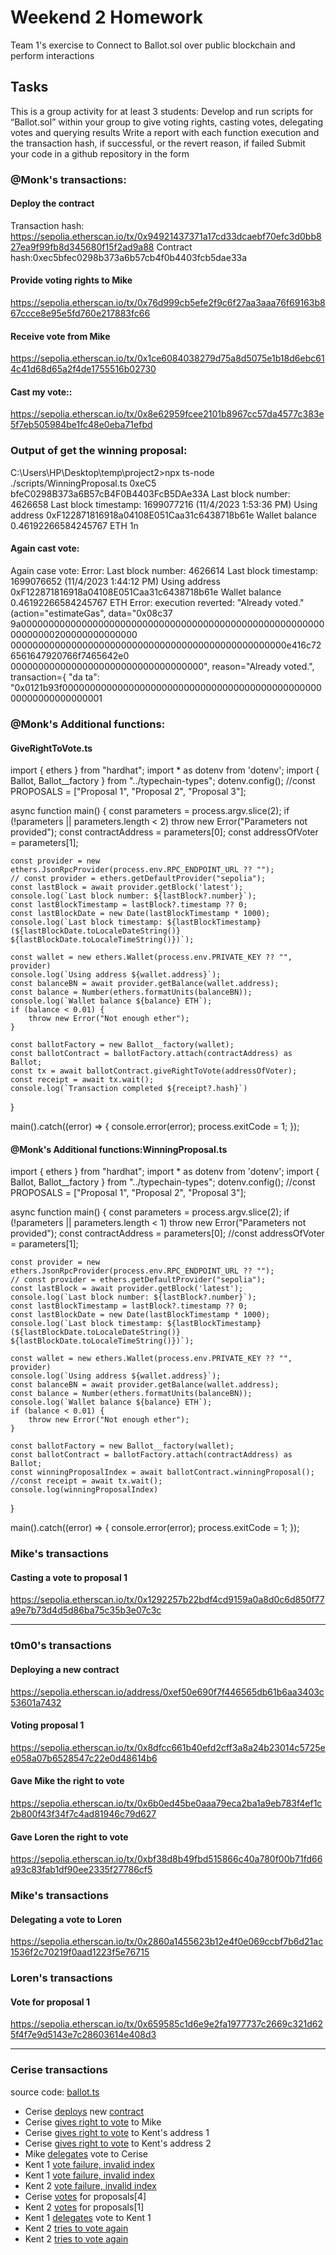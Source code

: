 # Weekend 2 Homework 
Team 1's exercise to Connect to Ballot.sol over public blockchain and perform interactions

## Tasks 
This is a group activity for at least 3 students:
Develop and run scripts for “Ballot.sol” within your group to give voting rights, casting votes, delegating votes and querying results
Write a report with each function execution and the transaction hash, if successful, or the revert reason, if failed
Submit your code in a github repository in the form

### @Monk's transactions:
#### Deploy the contract
Transaction hash: https://sepolia.etherscan.io/tx/0x94921437371a17cd33dcaebf70efc3d0bb827ea9f99fb8d345680f15f2ad9a88
Contract hash:0xec5bfec0298b373a6b57cb4f0b4403fcb5dae33a

#### Provide voting rights to Mike
https://sepolia.etherscan.io/tx/0x76d999cb5efe2f9c6f27aa3aaa76f69163b867ccce8e95e5fd760e217883fc66

#### Receive vote from Mike
https://sepolia.etherscan.io/tx/0x1ce6084038279d75a8d5075e1b18d6ebc614c41d68d65a2f4de1755516b02730

#### Cast my vote::
https://sepolia.etherscan.io/tx/0x8e62959fcee2101b8967cc57da4577c383e5f7eb505984be1fc48e0eba71efbd

### Output of get the winning proposal:
C:\Users\HP\Desktop\temp\project2>npx ts-node ./scripts/WinningProposal.ts 0xeC5
bfeC0298B373a6B57cB4F0B4403FcB5DAe33A
Last block number: 4626658
Last block timestamp: 1699077216 (11/4/2023 1:53:36 PM)
Using address 0xF122871816918a04108E051Caa31c6438718b61e
Wallet balance 0.46192266584245767 ETH
1n


#### Again cast vote:
Again case vote:
Error:
Last block number: 4626614
Last block timestamp: 1699076652 (11/4/2023 1:44:12 PM)
Using address 0xF122871816918a04108E051Caa31c6438718b61e
Wallet balance 0.46192266584245767 ETH
Error: execution reverted: "Already voted." (action="estimateGas", data="0x08c37
9a000000000000000000000000000000000000000000000000000000000000000200000000000000
00000000000000000000000000000000000000000000000000e416c726561647920766f7465642e0
00000000000000000000000000000000000", reason="Already voted.", transaction={ "da
ta": "0x0121b93f0000000000000000000000000000000000000000000000000000000000000001


### @Monk's Additional functions:
#### GiveRightToVote.ts
import { ethers } from "hardhat";
import * as dotenv from 'dotenv';
import { Ballot, Ballot__factory } from "../typechain-types";
dotenv.config();
//const PROPOSALS = ["Proposal 1", "Proposal 2", "Proposal 3"];

async function main() {
    const parameters = process.argv.slice(2);
    if (!parameters || parameters.length < 2)
        throw new Error("Parameters not provided");
    const contractAddress = parameters[0];
    const addressOfVoter = parameters[1];

    const provider = new ethers.JsonRpcProvider(process.env.RPC_ENDPOINT_URL ?? "");
    // const provider = ethers.getDefaultProvider("sepolia");
    const lastBlock = await provider.getBlock('latest');
    console.log(`Last block number: ${lastBlock?.number}`);
    const lastBlockTimestamp = lastBlock?.timestamp ?? 0;
    const lastBlockDate = new Date(lastBlockTimestamp * 1000);
    console.log(`Last block timestamp: ${lastBlockTimestamp} (${lastBlockDate.toLocaleDateString()} ${lastBlockDate.toLocaleTimeString()})`);

    const wallet = new ethers.Wallet(process.env.PRIVATE_KEY ?? "", provider)
    console.log(`Using address ${wallet.address}`);
    const balanceBN = await provider.getBalance(wallet.address);
    const balance = Number(ethers.formatUnits(balanceBN));
    console.log(`Wallet balance ${balance} ETH`);
    if (balance < 0.01) {
        throw new Error("Not enough ether");
    }

    const ballotFactory = new Ballot__factory(wallet);
    const ballotContract = ballotFactory.attach(contractAddress) as Ballot;
    const tx = await ballotContract.giveRightToVote(addressOfVoter);
    const receipt = await tx.wait();
    console.log(`Transaction completed ${receipt?.hash}`)
}

main().catch((error) => {
    console.error(error);
    process.exitCode = 1;
});

#### @Monk's Additional functions:WinningProposal.ts
import { ethers } from "hardhat";
import * as dotenv from 'dotenv';
import { Ballot, Ballot__factory } from "../typechain-types";
dotenv.config();
//const PROPOSALS = ["Proposal 1", "Proposal 2", "Proposal 3"];

async function main() {
    const parameters = process.argv.slice(2);
    if (!parameters || parameters.length < 1)
        throw new Error("Parameters not provided");
    const contractAddress = parameters[0];
    //const addressOfVoter = parameters[1];

    const provider = new ethers.JsonRpcProvider(process.env.RPC_ENDPOINT_URL ?? "");
    // const provider = ethers.getDefaultProvider("sepolia");
    const lastBlock = await provider.getBlock('latest');
    console.log(`Last block number: ${lastBlock?.number}`);
    const lastBlockTimestamp = lastBlock?.timestamp ?? 0;
    const lastBlockDate = new Date(lastBlockTimestamp * 1000);
    console.log(`Last block timestamp: ${lastBlockTimestamp} (${lastBlockDate.toLocaleDateString()} ${lastBlockDate.toLocaleTimeString()})`);

    const wallet = new ethers.Wallet(process.env.PRIVATE_KEY ?? "", provider)
    console.log(`Using address ${wallet.address}`);
    const balanceBN = await provider.getBalance(wallet.address);
    const balance = Number(ethers.formatUnits(balanceBN));
    console.log(`Wallet balance ${balance} ETH`);
    if (balance < 0.01) {
        throw new Error("Not enough ether");
    }

    const ballotFactory = new Ballot__factory(wallet);
    const ballotContract = ballotFactory.attach(contractAddress) as Ballot;
    const winningProposalIndex = await ballotContract.winningProposal();
    //const receipt = await tx.wait();
    console.log(winningProposalIndex)
}

main().catch((error) => {
    console.error(error);
    process.exitCode = 1;
});

### Mike's transactions
#### Casting a vote to proposal 1
https://sepolia.etherscan.io/tx/0x1292257b22bdf4cd9159a0a8d0c6d850f77a9e7b73d4d5d86ba75c35b3e07c3c

--------------------------------------------------------------------------------------------------------

### t0m0's transactions
#### Deploying a new contract
https://sepolia.etherscan.io/address/0xef50e690f7f446565db61b6aa3403c53601a7432
#### Voting proposal 1
https://sepolia.etherscan.io/tx/0x8dfcc661b40efd2cff3a8a24b23014c5725ee058a07b6528547c22e0d48614b6
#### Gave Mike the right to vote
https://sepolia.etherscan.io/tx/0x6b0ed45be0aaa79eca2ba1a9eb783f4ef1c2b800f43f34f7c4ad81946c79d627
#### Gave Loren the right to vote
https://sepolia.etherscan.io/tx/0xbf38d8b49fbd515866c40a780f00b71fd66a93c83fab1df90ee2335f27786cf5

### Mike's transactions
#### Delegating a vote to Loren
https://sepolia.etherscan.io/tx/0x2860a1455623b12e4f0e069ccbf7b6d21ac1536f2c70219f0aad1223f5e76715

### Loren's transactions
#### Vote for proposal 1
https://sepolia.etherscan.io/tx/0x659585c1d6e9e2fa1977737c2669c321d625f4f7e9d5143e7c28603614e408d3

------------------------------------------------------------------------------------------------------

### Cerise transactions

source code: [ballot.ts](https://github.com/ehamery/solidity-bootcamp/blob/master/scripts/ballot.ts)

- Cerise [deploys](https://sepolia.etherscan.io/tx/0xb6b1b1d7652b0c12b098e88dbd032010c4102399fa04d8fa7067577585ceff57) new [contract](https://sepolia.etherscan.io/address/0x46e892554b33b92ac8112b63b76a5bede2da0cf1)
- Cerise [gives right to vote](https://sepolia.etherscan.io/tx/0xef6fe7918c93bd1ae37c7a208a3bbc2d1eaf92e4d533c595fbd39ab1ba81a4ee) to Mike
- Cerise [gives right to vote](https://sepolia.etherscan.io/tx/0xed43047bc8315528953f26f95c97bbb1b1f5fe2d8da591979e603dc6d45d8fd7) to Kent's address 1
- Cerise [gives right to vote](https://sepolia.etherscan.io/tx/0xc3b96241b68e6e8f612c36b41c153dbfc9462922eeeff5322e13115605411710) to Kent's address 2
- Mike [delegates](https://sepolia.etherscan.io/tx/0x1292257b22bdf4cd9159a0a8d0c6d850f77a9e7b73d4d5d86ba75c35b3e07c3c) vote to Cerise
- Kent 1 [vote failure, invalid index](https://sepolia.etherscan.io/tx/0x4d84bb36b44d4dda395833ad50a6ce210102709fdc1047c5b199014a98054919)
- Kent 1 [vote failure, invalid index](https://sepolia.etherscan.io/tx/0x6e55a1d3618a8a6ad7c8654ba308249cc8af8ecf91eff13aec6faab88b46bb79)
- Kent 2 [vote failure, invalid index](https://sepolia.etherscan.io/tx/0x2858e1f861db8cc0cf64731019af726eb0dfc6c6eb6de7064a3249d14490316f)
- Cerise [votes](https://sepolia.etherscan.io/tx/0x303ba8fc5fa8bb2d7fd6a7e8384bc089f6fc61ec6fb6aac7ebae8ca78921cf34) for proposals[4]
- Kent 2 [votes](https://sepolia.etherscan.io/tx/0xeb2b7c6218693d3559d286523226de0befd63fa337303e4e7ba492d1a2299796) for proposals[1]
- Kent 1 [delegates](https://sepolia.etherscan.io/tx/0x6d6bfa651dc27d0190e67d8cfd62ae224f0e2f3ca7e4be7b11991db92af013dc) vote to Kent 1
- Kent 2 [tries to vote again](https://sepolia.etherscan.io/tx/0xbafc4b63672984218902b0aeb538861b718f4bca07b4225922b6040276da5b59)
- Kent 2 [tries to vote again](https://sepolia.etherscan.io/tx/0x8f88c329c604db6ac52bb3008adac581a45bc07ecf910d6fa3141ffd06a78fcd)

